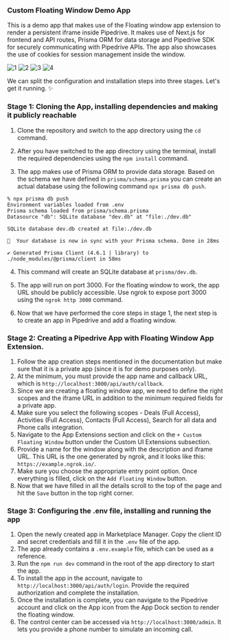 ### Custom Floating Window Demo App

This is a demo app that makes use of the Floating window app extension to render a persistent iframe inside Pipedrive. It makes use of Next.js for frontend and API routes, Prisma ORM for data storage and Pipedrive SDK for securely communicating with Pipedrive APIs. The app also showcases the use of cookies for session management inside the window.

![1](https://user-images.githubusercontent.com/19341550/207391309-050c49fd-ff35-422b-b479-1837b11cb744.gif)
![2](https://user-images.githubusercontent.com/19341550/207391322-a672c1a7-7f38-4ceb-b54c-a300f6e15b6c.gif)
![3](https://user-images.githubusercontent.com/19341550/207391335-bb6b5c90-158d-493e-9189-09bff0a642bf.gif)
![4](https://user-images.githubusercontent.com/19341550/207391343-dbd28993-64e7-4a5d-8613-5ef15d8980df.gif)

We can split the configuration and installation steps into three stages. Let's get it running. ✨

### Stage 1: Cloning the App, installing dependencies and making it publicly reachable

1. Clone the repository and switch to the app directory using the `cd` command.

2. After you have switched to the app directory using the terminal, install the required dependencies using the `npm install` command.

3. The app makes use of Prisma ORM to provide data storage. Based on the schema we have defined in `prisma/schema.prisma` you can create an actual database using the following command `npx prisma db push`.

```
% npx prisma db push
Environment variables loaded from .env
Prisma schema loaded from prisma/schema.prisma
Datasource "db": SQLite database "dev.db" at "file:./dev.db"

SQLite database dev.db created at file:./dev.db

🚀  Your database is now in sync with your Prisma schema. Done in 28ms

✔ Generated Prisma Client (4.6.1 | library) to ./node_modules/@prisma/client in 58ms
```

4. This command will create an SQLite database at `prisma/dev.db`.

5. The app will run on port 3000. For the floating window to work, the app URL should be publicly accessible. Use ngrok to expose port 3000 using the `ngrok http 3000` command.

6. Now that we have performed the core steps in stage 1, the next step is to create an app in Pipedrive and add a floating window.

### Stage 2: Creating a Pipedrive App with Floating Window App Extension.

1. Follow the app creation steps mentioned in the documentation but make sure that it is a private app (since it is for demo purposes only).
2. At the minimum, you must provide the app name and callback URL, which is `http://localhost:3000/api/auth/callback`.
3. Since we are creating a floating window app, we need to define the right scopes and the iframe URL in addition to the minimum required fields for a private app.
4. Make sure you select the following scopes - Deals (Full Access), Activities (Full Access), Contacts (Full Access), Search for all data and Phone calls integration.
5. Navigate to the App Extensions section and click on the `+ Custom Floating Window` button under the Custom UI Extensions subsection.
6. Provide a name for the window along with the description and iframe URL. This URL is the one generated by ngrok, and it looks like this: `https://example.ngrok.io/`.
7. Make sure you choose the appropriate entry point option. Once everything is filled, click on the `Add Floating Window` button.
8. Now that we have filled in all the details scroll to the top of the page and hit the `Save` button in the top right corner.

### Stage 3: Configuring the .env file, installing and running the app

1. Open the newly created app in Marketplace Manager. Copy the client ID and secret credentials and fill it in the `.env` file of the app.
2. The app already contains a `.env.example` file, which can be used as a reference.
3. Run the `npm run dev` command in the root of the app directory to start the app.
4. To install the app in the account, navigate to `http://localhost:3000/api/auth/login`. Provide the required authorization and complete the installation.
5. Once the installation is complete, you can navigate to the Pipedrive account and click on the App icon from the App Dock section to render the floating window.
6. The control center can be accessed via `http://localhost:3000/admin`. It lets you provide a phone number to simulate an incoming call.
